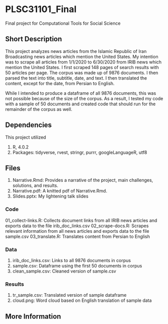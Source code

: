 # PLSC31101_Final
Final project for Computational Tools for Social Science
## Short Description
This project analyzes news articles from the Islamic Republic of Iran Broadcasting news articles which mention the United States. My intention was to scrape all articles from 1/1/2020 to 6/30/2020 from IRIB news which mention the United States. I first scraped 148 pages of search results with 50 articles per page. The corpus was made up of 9876 documents. I then parsed the text into title, subtitle, date, and text. I then translated the content, except for the date, from Persian to English.

While I intended to produce a dataframe of all 9876 documents, this was not possible because of the size of the corpus. As a result, I tested my code with a sample of 50 documents and created code that should run for the remainder of the corpus as well. 
## Dependencies
This project utilized
1. R, 4.0.2
2. Packages: tidyverse, rvest, stringr, purrr, googleLanguageR, utf8
## Files
1. Narrative.Rmd: Provides a narrative of the project, main challenges, solutions, and results.
2. Narrative.pdf: A knitted pdf of Narrative.Rmd.
3. Slides.pptx: My lightening talk slides
### Code
01_collect-links.R: Collects document links from all IRIB news articles and exports data to the file irib_doc_links.csv
02_scrape-docs.R: Scrapes relevant information from all news articles and exports data to the file sample.csv 
03_translate.R: Translates content from Persian to English
### Data
1. irib_doc_links.csv: Links to all 9876 documents in corpus
2. sample.csv: Dataframe using the first 50 documents in corpus
3. clean_sample.csv: Cleaned version of sample.csv
### Results
1. tr_sample.csv: Translated version of sample dataframe
2. cloud.png: Word cloud based on English translation of sample data
## More Information


